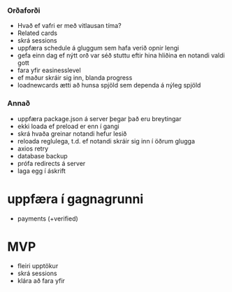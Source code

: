 ### Orðaforði

- Hvað ef vafri er með vitlausan tíma?
- Related cards
- skrá sessions
- uppfæra schedule á gluggum sem hafa verið opnir lengi
- gefa einn dag ef nýtt orð var séð stuttu eftir hina hliðina en notandi valdi gott
- fara yfir easinesslevel
- ef maður skráir sig inn, blanda progress
- loadnewcards ætti að hunsa spjöld sem dependa á nýleg spjöld

### Annað

- uppfæra package.json á server þegar það eru breytingar
- ekki loada ef preload er enn í gangi
- skrá hvaða greinar notandi hefur lesið
- reloada reglulega, t.d. ef notandi skráir sig inn í öðrum glugga
- axios retry
- database backup
- prófa redirects á server
- laga egg í áskrift

# uppfæra í gagnagrunni

- payments (+verified)

# MVP

- fleiri upptökur
- skrá sessions
- klára að fara yfir
